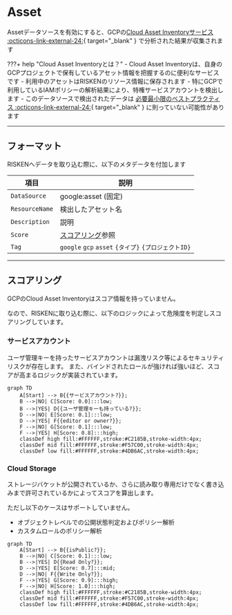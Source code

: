 # Asset

Assetデータソースを有効にすると、GCPの[Cloud Asset Inventoryサービス :octicons-link-external-24:](https://cloud.google.com/asset-inventory/docs/overview){ target="_blank" } で分析された結果が収集されます

???+ help "Cloud Asset Inventoryとは？"
    - Cloud Asset Inventoryは、自身のGCPプロジェクトで保有しているアセット情報を把握するのに便利なサービスです
        - 利用中のアセットはRISKENのリソース情報に保存されます
    - 特にGCPで利用しているIAMポリシーの解析結果により、特権サービスアカウントを検出します
        - このデータソースで検出されたデータは [必要最小限のベストプラクティス :octicons-link-external-24:](https://cloud.google.com/iam/docs/using-iam-securely){ target="_blank" } に則っていない可能性があります

---

## フォーマット

RISKENへデータを取り込む際に、以下のメタデータを付加します

| 項目            | 説明                                      |
| -------------- | ---------------------------------------- |
| `DataSource`   | google:asset (固定)                       |
| `ResourceName` | 検出したアセット名                          |
| `Description`  | 説明                                      |
| `Score`        | [スコアリング](/google/asset/#_2)参照        |
| `Tag`          | `google` `gcp` `asset` `{タイプ}` `{プロジェクトID}` |

---

## スコアリング

GCPのCloud Asset Inventoryはスコア情報を持っていません。

なので、RISKENに取り込む際に、以下のロジックによって危険度を判定しスコアリングしています。

### サービスアカウント

ユーザ管理キーを持ったサービスアカウントは漏洩リスク等によるセキュリティリスクが存在します。
また、バインドされたロールが強ければ強いほど、スコアが高まるロジックが実装されています。

```mermaid
graph TD
    A[Start] --> B{{サービスアカウント?}};
    B -->|NO| C[Score: 0.0]:::low;
    B -->|YES| D{{ユーザ管理キーも持っている?}};
    D -->|NO| E[Score: 0.1]:::low;
    D -->|YES| F{{editor or owner?}};
    F -->|NO| G[Score: 0.1]:::low;
    F -->|YES| H[Score: 0.8]:::high;
    classDef high fill:#FFFFFF,stroke:#C2185B,stroke-width:4px;
    classDef mid fill:#FFFFFF,stroke:#F57C00,stroke-width:4px;
    classDef low fill:#FFFFFF,stroke:#4DB6AC,stroke-width:4px;
```

### Cloud Storage

ストレージバケットが公開されているか、さらに読み取り専用だけでなく書き込みまで許可されているかによってスコアを算出します。

ただし以下のケースはサポートしていません。

- オブジェクトレベルでの公開状態判定およびポリシー解析
- カスタムロールのポリシー解析

```mermaid
graph TD
    A[Start] --> B{{isPublic?}};
    B -->|NO| C[Score: 0.1]:::low;
    B -->|YES| D{{Read Only?}};
    D -->|YES| E[Score: 0.7]:::mid;
    D -->|NO| F{{Write Only?}};
    F -->|YES| G[Score: 0.9]:::high;
    F -->|NO| H[Score: 1.0]:::high;
    classDef high fill:#FFFFFF,stroke:#C2185B,stroke-width:4px;
    classDef mid fill:#FFFFFF,stroke:#F57C00,stroke-width:4px;
    classDef low fill:#FFFFFF,stroke:#4DB6AC,stroke-width:4px;
```
